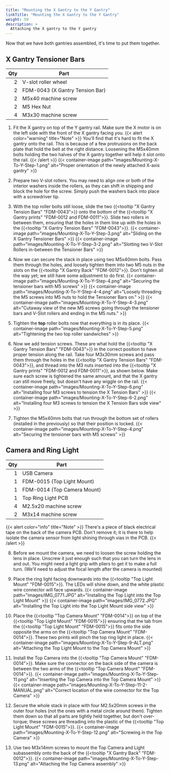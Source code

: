 ```yaml
---
title: "Mounting the X Gantry to the Y Gantry"
linkTitle: "Mounting the X Gantry to the Y Gantry"
weight: 50
description: >
  Attaching the X gantry to the Y gantry
---
```


Now that we have both gantries assembled, it's time to put them together.

## X Gantry Tensioner Bars

| Qty | Part                            |
|----:|---------------------------------|
|   2 | V-slot roller wheel             |
|   2 | FDM-0043 (X Gantry Tension Bar) |
|   2 | M5x40 machine screw             |
|   2 | M5 Hex Nut                      |
|   4 | M3x30 machine screw             |

1. Fit the X gantry on top of the Y gantry rail. Make sure the X motor is on the left side with the front of the X gantry facing you.
  {{< alert color="warning" title="Note" >}}
  You'll find that it's hard to fit the X gantry onto the rail. This is because of a few protrusions on the back plate that hold the belt at the right distance. Loosening the M5x40mm bolts holding the two halves of the X gantry together will help it slot onto the rail.
  {{< /alert >}}
  {{< container-image path="images/Mounting-X-To-Y-Step-1.png" alt="Proper orientation of the newly attached X-axis gantry" >}}

2. Prepare two V-slot rollers. You may need to align one or both of the interior washers inside the rollers, as they can shift in shipping and block the hole for the screw. Simply push the washers back into place with a screwdriver tip.

3. With the top roller bolts still loose, slide the two {{<tooltip "X Gantry Tension Bars" "FDM-0043">}} onto the bottom of the {{<tooltip "X Gantry prints" "FDM-0012 and FDM-0011">}}. Slide two rollers in between them, ensuring that the holes in them line up with the holes in the {{<tooltip "X Gantry Tension Bars" "FDM-0043">}}.
  {{< container-image path="images/Mounting-X-To-Y-Step-3.png" alt="Sliding on the X Gantry Tensioner Bars" >}}
  {{< container-image path="images/Mounting-X-To-Y-Step-3-2.png" alt="Slotting two V-Slot Rollers in-between the Tensioner Bars" >}}

4. Now we can secure the stack in place using two M5x40mm bolts. Pass them through the holes, and loosely tighten them into two M5 nuts in the slots on the {{<tooltip "X Gantry Back" "FDM-0012">}}. Don't tighten all the way yet; we still have some adjustment to do first.
  {{< container-image path="images/Mounting-X-To-Y-Step-4.png" alt="Securing the tensioner bars with M5 screws" >}}
  {{< container-image path="images/Mounting-X-To-Y-Step-4-4.png" alt="Loosely threading the M5 screws into M5 nuts to hold the Tensioner Bars on." >}}
  {{< container-image path="images/Mounting-X-To-Y-Step-4-3.png" alt="Cutaway view of the new M5 screws going through the tensioner bars and V-Slot rollers and ending in the M5 nuts." >}}

5. Tighten the **top** roller bolts now that everything is in its place.
  {{< container-image path="images/Mounting-X-To-Y-Step-5.png" alt="Tightening the two top roller sandwiches" >}}

6. Now we add tension screws. These are what hold the {{<tooltip "X Gantry Tension Bars" "FDM-0043">}} in the correct position to have proper tension along the rail. Take four M3x30mm screws and pass them through the holes in the {{<tooltip "X Gantry Tension Bars" "FDM-0043">}}, and thread into the M3 nuts inserted into the {{<tooltip "X Gantry prints" "FDM-0012 and FDM-0011">}}, as shown below. Make sure each screw is tightened the same amount, and that the X gantry can still move freely, but doesn't have any wiggle on the rail.
  {{< container-image path="images/Mounting-X-To-Y-Step-6.png" alt="Installing four M3 screws to tension the X Tension Bars" >}}
  {{< container-image path="images/Mounting-X-To-Y-Step-6-2.png" alt="Installing four M3 screws to tension the X Tension Bars side view" >}}

7. Tighten the M5x40mm bolts that run through the bottom set of rollers (installed in the previously) so that their position is locked.
  {{< container-image path="images/Mounting-X-To-Y-Step-4.png" alt="Securing the tensioner bars with M5 screws" >}}

## Camera and Ring Light

| Qty | Part                        |
|----:|-----------------------------|
|   1 | USB Camera                  |
|   1 | FDM-0015 (Top Light Mount)  |
|   1 | FDM-0014 (Top Camera Mount) |
|   1 | Top Ring Light PCB          |
|   4 | M2.5x20 machine screw       |
|   2 | M3x14 machine screw         |

{{< alert color="info" title="Note" >}}
There's a piece of black electrical tape on the back of the camera PCB. Don't remove it; it is there to help isolate the camera sensor from light shining through vias in the PCB.
{{< /alert >}}

8. Before we mount the camera, we need to loosen the screw holding the lens in place. Unscrew it just enough such that you can turn the lens in and out. You might need a light grip with pliers to get it to make a full turn. (We'll need to adjust the focal length after the camera is mounted)

9. Place the ring light facing downwards into the {{<tooltip "Top Light Mount" "FDM-0015">}}. The LEDs will shine down, and the white plastic wire connector will face upwards.
  {{< container-image path="images/IMG_0771.JPG" alt="Installing the Top Light into the Top Light Mount" >}}
  {{< container-image path="images/IMG_0772.JPG" alt="Installing the Top Light into the Top Light Mount side view" >}}

10. Place the {{<tooltip "Top Camera Mount" "FDM-0014">}} on top of the {{<tooltip "Top Light Mount" "FDM-0015">}} ensuring that the tab from the {{<tooltip "Top Light Mount" "FDM-0015">}} fits onto the side opposite the arms on the {{<tooltip "Top Camera Mount" "FDM-0014">}}. These two prints will pinch the top ring light in place.
  {{< container-image path="images/Mounting-X-To-Y-Step-9-ALT.png" alt="Attaching the Top Light Mount to the Top Camera Mount" >}}

11. Install the Top Camera into the {{<tooltip "Top Camera Mount" "FDM-0014">}}. Make sure the connector on the back side of the camera is between the two arms of the {{<tooltip "Top Camera Mount" "FDM-0014">}}.
  {{< container-image path="images/Mounting-X-To-Y-Step-11.png" alt="Inserting the Top Camera into the Top Camera Mount" >}}
  {{< container-image path="images/Mounting-X-To-Y-Step-11-2-MANUAL.png" alt="Correct location of the wire connector for the Top Camera" >}}

12. Secure the whole stack in place with four M2.5x20mm screws in the outer four holes (not the ones with a metal circle around them). Tighten them down so that all parts are tightly held together, but don't over-torque; these screws are threading into the plastic of the {{<tooltip "Top Light Mount" "FDM-0015">}}.
  {{< container-image path="images/Mounting-X-To-Y-Step-12.png" alt="Screwing in the Top Camera" >}}

13. Use two M3x14mm screws to mount the Top Camera and Light subassembly onto the back of the {{<tooltip "X Gantry Back" "FDM-0012">}}.
  {{< container-image path="images/Mounting-X-To-Y-Step-13.png" alt="Attaching the Top Camera assembly" >}}

